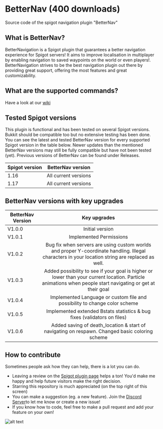 # BetterNav (400 downloads)
Source code of the spigot navigation plugin "BetterNav"

What is BetterNav?
------------------

BetterNavigation is a Spigot plugin that guarantees a better navigation experience for Spigot servers! It aims to improve localisation in multiplayer by enabling navigation to saved waypoints on the world or even players!. BetterNavigation strives to be the best navigation plugin out there by providing great support, offering the most features and great customizability.

What are the supported commands?
------------------
Have a look at our [wiki](https://github.com/ThomasVerschoor/BetterNav/wiki)

Tested Spigot versions
-------------------
This plugin is functional and has been tested on several Spigot versions. Bukkit should be compatible too but no extensive testing has been done. You can see the latest and tested BetterNav version for every supported Spigot version in the table below. Newer updates than the mentioned BetterNav versions may still be fully compatible but have not been tested (yet). Previous versions of BetterNav can be found under Releases.

| Spigot version        | BetterNav version           |
| ------------- |:-------------:| 
| 1.16      | All current versions | 
| 1.17      | All current versions | 


BetterNav versions with key upgrades
-------------------

| BetterNav Version        | Key upgrades           | 
| ------------- |:-------------:| 
| V1.0.0    | Initial version | 
| V1.0.1    | Implemented Permissions      | 
| V1.0.2 | Bug fix when servers are using custom worlds and proper Y-coordinate handling. Illegal characters in your location string are replaced as well.    |   
| V1.0.3    | Added possibility to see if your goal is higher or lower than your current location. Particle animations when people start navigating or get at their goal | 
| V1.0.4    | Implemented Language or custom file and possibility to change color scheme      | 
| V1.0.5    | Implemented extended Bstats statistics & bug fixes (validators on files)     | 
| V1.0.6    | Added saving of death_location & start of navigating on respawn. Changed basic coloring scheme     | 

How to contribute
--------------------

Sometimes people ask how they can help, there is a lot you can do.

* Leaving a review on the [Spigot plugin page](https://www.spigotmc.org/resources/betternav.89438/) helps a ton! You'd make me happy and help future visitors make the right decision.
* Starring this repository is much appreciated (on the top right of this screen)
* You can make a suggestion (eg. a new feature). Join the [Discord Server](https://discord.gg/ZnU8UqtXNK)to let me know or create a new issue!
* If you know how to code, feel free to make a pull request and add your feature on your own!

![alt text](https://bstats.org/signatures/bukkit/BetterNav.svg "Bstats ")

